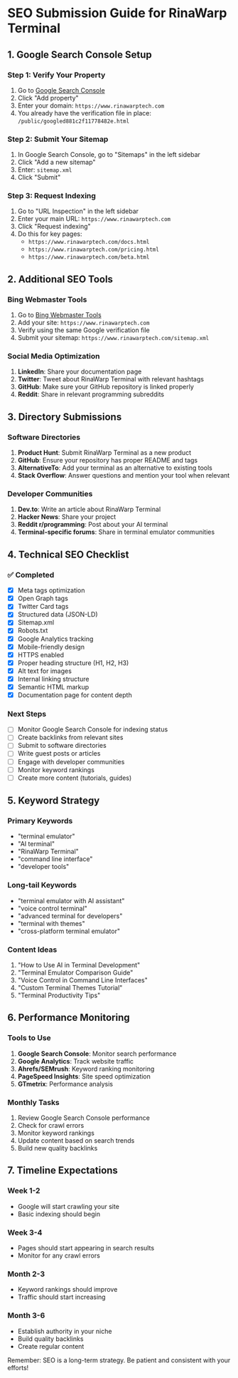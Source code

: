# SEO Submission Guide for RinaWarp Terminal

## 1. Google Search Console Setup

### Step 1: Verify Your Property
1. Go to [Google Search Console](https://search.google.com/search-console)
2. Click "Add property"
3. Enter your domain: `https://www.rinawarptech.com`
4. You already have the verification file in place: `/public/googled881c2f11778482e.html`

### Step 2: Submit Your Sitemap
1. In Google Search Console, go to "Sitemaps" in the left sidebar
2. Click "Add a new sitemap"
3. Enter: `sitemap.xml`
4. Click "Submit"

### Step 3: Request Indexing
1. Go to "URL Inspection" in the left sidebar
2. Enter your main URL: `https://www.rinawarptech.com`
3. Click "Request indexing"
4. Do this for key pages:
   - `https://www.rinawarptech.com/docs.html`
   - `https://www.rinawarptech.com/pricing.html`
   - `https://www.rinawarptech.com/beta.html`

## 2. Additional SEO Tools

### Bing Webmaster Tools
1. Go to [Bing Webmaster Tools](https://www.bing.com/webmaster)
2. Add your site: `https://www.rinawarptech.com`
3. Verify using the same Google verification file
4. Submit your sitemap: `https://www.rinawarptech.com/sitemap.xml`

### Social Media Optimization
1. **LinkedIn**: Share your documentation page
2. **Twitter**: Tweet about RinaWarp Terminal with relevant hashtags
3. **GitHub**: Make sure your GitHub repository is linked properly
4. **Reddit**: Share in relevant programming subreddits

## 3. Directory Submissions

### Software Directories
1. **Product Hunt**: Submit RinaWarp Terminal as a new product
2. **GitHub**: Ensure your repository has proper README and tags
3. **AlternativeTo**: Add your terminal as an alternative to existing tools
4. **Stack Overflow**: Answer questions and mention your tool when relevant

### Developer Communities
1. **Dev.to**: Write an article about RinaWarp Terminal
2. **Hacker News**: Share your project
3. **Reddit r/programming**: Post about your AI terminal
4. **Terminal-specific forums**: Share in terminal emulator communities

## 4. Technical SEO Checklist

### ✅ Completed
- [x] Meta tags optimization
- [x] Open Graph tags
- [x] Twitter Card tags
- [x] Structured data (JSON-LD)
- [x] Sitemap.xml
- [x] Robots.txt
- [x] Google Analytics tracking
- [x] Mobile-friendly design
- [x] HTTPS enabled
- [x] Proper heading structure (H1, H2, H3)
- [x] Alt text for images
- [x] Internal linking structure
- [x] Semantic HTML markup
- [x] Documentation page for content depth

### Next Steps
- [ ] Monitor Google Search Console for indexing status
- [ ] Create backlinks from relevant sites
- [ ] Submit to software directories
- [ ] Write guest posts or articles
- [ ] Engage with developer communities
- [ ] Monitor keyword rankings
- [ ] Create more content (tutorials, guides)

## 5. Keyword Strategy

### Primary Keywords
- "terminal emulator"
- "AI terminal"
- "RinaWarp Terminal"
- "command line interface"
- "developer tools"

### Long-tail Keywords
- "terminal emulator with AI assistant"
- "voice control terminal"
- "advanced terminal for developers"
- "terminal with themes"
- "cross-platform terminal emulator"

### Content Ideas
1. "How to Use AI in Terminal Development"
2. "Terminal Emulator Comparison Guide"
3. "Voice Control in Command Line Interfaces"
4. "Custom Terminal Themes Tutorial"
5. "Terminal Productivity Tips"

## 6. Performance Monitoring

### Tools to Use
1. **Google Search Console**: Monitor search performance
2. **Google Analytics**: Track website traffic
3. **Ahrefs/SEMrush**: Keyword ranking monitoring
4. **PageSpeed Insights**: Site speed optimization
5. **GTmetrix**: Performance analysis

### Monthly Tasks
1. Review Google Search Console performance
2. Check for crawl errors
3. Monitor keyword rankings
4. Update content based on search trends
5. Build new quality backlinks

## 7. Timeline Expectations

### Week 1-2
- Google will start crawling your site
- Basic indexing should begin

### Week 3-4
- Pages should start appearing in search results
- Monitor for any crawl errors

### Month 2-3
- Keyword rankings should improve
- Traffic should start increasing

### Month 3-6
- Establish authority in your niche
- Build quality backlinks
- Create regular content

Remember: SEO is a long-term strategy. Be patient and consistent with your efforts!
